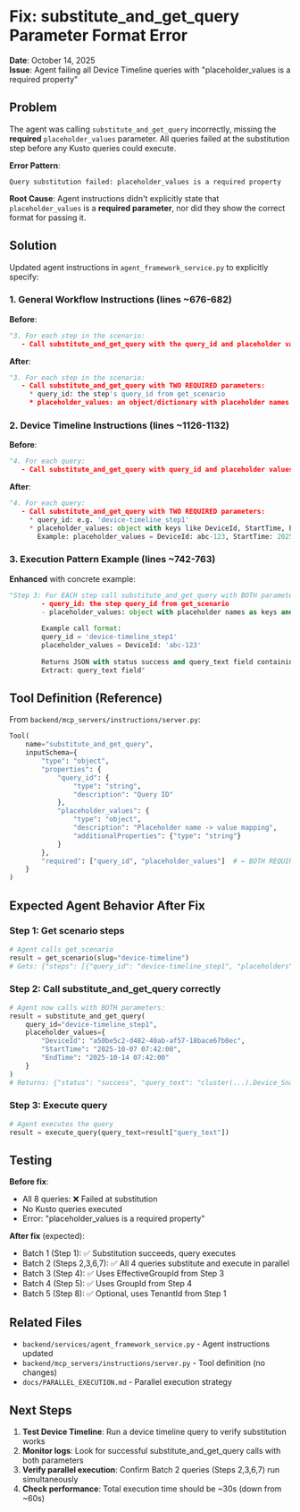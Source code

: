 # Fix: substitute_and_get_query Parameter Format Error

**Date**: October 14, 2025  
**Issue**: Agent failing all Device Timeline queries with "placeholder_values is a required property"

## Problem

The agent was calling `substitute_and_get_query` incorrectly, missing the **required** `placeholder_values` parameter. All queries failed at the substitution step before any Kusto queries could execute.

**Error Pattern**:
```
Query substitution failed: placeholder_values is a required property
```

**Root Cause**: Agent instructions didn't explicitly state that `placeholder_values` is a **required parameter**, nor did they show the correct format for passing it.

## Solution

Updated agent instructions in `agent_framework_service.py` to explicitly specify:

### 1. General Workflow Instructions (lines ~676-682)

**Before**:
```python
"3. For each step in the scenario:
   - Call substitute_and_get_query with the query_id and placeholder values"
```

**After**:
```python
"3. For each step in the scenario:
   - Call substitute_and_get_query with TWO REQUIRED parameters:
     * query_id: the step's query_id from get_scenario
     * placeholder_values: an object/dictionary with placeholder names and their values"
```

### 2. Device Timeline Instructions (lines ~1126-1132)

**Before**:
```python
"4. For each query:
   - Call substitute_and_get_query with query_id and placeholder values"
```

**After**:
```python
"4. For each query:
   - Call substitute_and_get_query with TWO REQUIRED parameters:
     * query_id: e.g. 'device-timeline_step1'
     * placeholder_values: object with keys like DeviceId, StartTime, EndTime
       Example: placeholder_values = DeviceId: abc-123, StartTime: 2025-10-01 00:00:00"
```

### 3. Execution Pattern Example (lines ~742-763)

**Enhanced** with concrete example:
```python
"Step 3: For EACH step call substitute_and_get_query with BOTH parameters:
        - query_id: the step query_id from get_scenario
        - placeholder_values: object with placeholder names as keys and values
        
        Example call format:
        query_id = 'device-timeline_step1'
        placeholder_values = DeviceId: 'abc-123'
        
        Returns JSON with status success and query_text field containing the Kusto query
        Extract: query_text field"
```

## Tool Definition (Reference)

From `backend/mcp_servers/instructions/server.py`:

```python
Tool(
    name="substitute_and_get_query",
    inputSchema={
        "type": "object",
        "properties": {
            "query_id": {
                "type": "string",
                "description": "Query ID"
            },
            "placeholder_values": {
                "type": "object",
                "description": "Placeholder name -> value mapping",
                "additionalProperties": {"type": "string"}
            }
        },
        "required": ["query_id", "placeholder_values"]  # ← BOTH REQUIRED
    }
)
```

## Expected Agent Behavior After Fix

### Step 1: Get scenario steps
```python
# Agent calls get_scenario
result = get_scenario(slug="device-timeline")
# Gets: {"steps": [{"query_id": "device-timeline_step1", "placeholders": {"DeviceId": {...}, "StartTime": {...}}}]}
```

### Step 2: Call substitute_and_get_query correctly
```python
# Agent now calls with BOTH parameters:
result = substitute_and_get_query(
    query_id="device-timeline_step1",
    placeholder_values={
        "DeviceId": "a50be5c2-d482-40ab-af57-18bace67b0ec",
        "StartTime": "2025-10-07 07:42:00",
        "EndTime": "2025-10-14 07:42:00"
    }
)
# Returns: {"status": "success", "query_text": "cluster(...).Device_Snapshot() | where DeviceId == 'a50be5c2-...'"}
```

### Step 3: Execute query
```python
# Agent executes the query
result = execute_query(query_text=result["query_text"])
```

## Testing

**Before fix**:
- All 8 queries: ❌ Failed at substitution
- No Kusto queries executed
- Error: "placeholder_values is a required property"

**After fix** (expected):
- Batch 1 (Step 1): ✅ Substitution succeeds, query executes
- Batch 2 (Steps 2,3,6,7): ✅ All 4 queries substitute and execute in parallel
- Batch 3 (Step 4): ✅ Uses EffectiveGroupId from Step 3
- Batch 4 (Step 5): ✅ Uses GroupId from Step 4
- Batch 5 (Step 8): ✅ Optional, uses TenantId from Step 1

## Related Files

- `backend/services/agent_framework_service.py` - Agent instructions updated
- `backend/mcp_servers/instructions/server.py` - Tool definition (no changes)
- `docs/PARALLEL_EXECUTION.md` - Parallel execution strategy

## Next Steps

1. **Test Device Timeline**: Run a device timeline query to verify substitution works
2. **Monitor logs**: Look for successful substitute_and_get_query calls with both parameters
3. **Verify parallel execution**: Confirm Batch 2 queries (Steps 2,3,6,7) run simultaneously
4. **Check performance**: Total execution time should be ~30s (down from ~60s)
